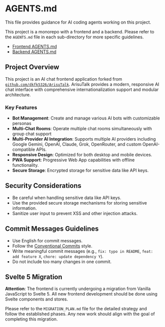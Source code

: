# AGENTS.md

This file provides guidance for AI coding agents working on this project.

This project is a monorepo with a frontend and a backend. Please refer to the `AGENTS.md` file in each sub-directory for more specific guidelines.

- [Frontend AGENTS.md](./frontend/AGENTS.md)
- [Backend AGENTS.md](./backend/AGENTS.md)

## Project Overview

This project is an AI chat frontend application forked from [`github.com/dkfk5326/ArisuTalk`](https://github.com/dkfk5326/ArisuTalk). ArisuTalk provides a modern, responsive AI chat interface with comprehensive internationalization support and modular architecture.

### Key Features

- **Bot Management**: Create and manage various AI bots with customizable personas
- **Multi-Chat Rooms**: Operate multiple chat rooms simultaneously with group chat support
- **Multi-Provider AI Integration**: Supports multiple AI providers including Google Gemini, OpenAI, Claude, Grok, OpenRouter, and custom OpenAI-compatible APIs.
- **Responsive Design**: Optimized for both desktop and mobile devices.
- **PWA Support**: Progressive Web App capabilities with offline functionality.
- **Secure Storage**: Encrypted storage for sensitive data like API keys.

## Security Considerations

- Be careful when handling sensitive data like API keys.
- Use the provided secure storage mechanisms for storing sensitive information.
- Sanitize user input to prevent XSS and other injection attacks.

## Commit Messages Guidelines

- Use English for commit messages.
- Follow the [Conventional Commits](https://www.conventionalcommits.org) style.
- Write meaningful commit messages (e.g., `fix: typo in README`, `feat: add feature X`, `chore: update dependency Y`).
- Do not include too many changes in one commit.

## Svelte 5 Migration

**Attention**: The frontend is currently undergoing a migration from Vanilla JavaScript to Svelte 5. All new frontend development should be done using Svelte components and stores.

Please refer to the `MIGRATION_PLAN.md` file for the detailed strategy and follow the established phases. Any new work should align with the goal of completing this migration.